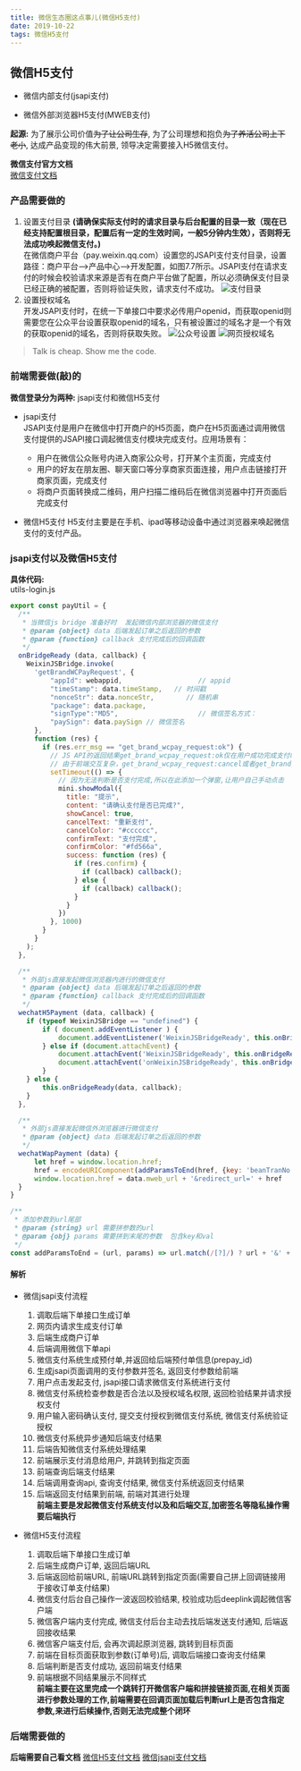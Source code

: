 ```yaml
---
title: 微信生态圈这点事儿(微信H5支付)
date: 2019-10-22
tags: 微信H5支付
---
```

## 微信H5支付

* 微信内部支付(jsapi支付)

* 微信外部浏览器H5支付(MWEB支付)

**起源:** 为了展示公司价值~~为了让公司生存~~, 为了公司理想和抱负~~为了养活公司上下老小~~, 达成产品变现的伟大前景, 领导决定需要接入H5微信支付。  

**微信支付官方文档**  
[微信支付文档](https://pay.weixin.qq.com/wiki/doc/api/index.html)

### 产品需要做的

1. 设置支付目录
**(请确保实际支付时的请求目录与后台配置的目录一致（现在已经支持配置根目录，配置后有一定的生效时间，一般5分钟内生效），否则将无法成功唤起微信支付。)**  
在微信商户平台（pay.weixin.qq.com）设置您的JSAPI支付支付目录，设置路径：商户平台-->产品中心-->开发配置，如图7.7所示。JSAPI支付在请求支付的时候会校验请求来源是否有在商户平台做了配置，所以必须确保支付目录已经正确的被配置，否则将验证失败，请求支付不成功。
![支付目录](https://pay.weixin.qq.com/wiki/doc/api/img/chapter7_3_1.png)
2. 设置授权域名  
开发JSAPI支付时，在统一下单接口中要求必传用户openid，而获取openid则需要您在公众平台设置获取openid的域名，只有被设置过的域名才是一个有效的获取openid的域名，否则将获取失败。
![公众号设置](https://pay.weixin.qq.com/wiki/doc/api/img/chapter7_3_2.png)
![网页授权域名](https://pay.weixin.qq.com/wiki/doc/api/img/chapter7_3_3.png)

> Talk is cheap. Show me the code.

### 前端需要做(敲)的

**微信登录分为两种:** jsapi支付和微信H5支付

* jsapi支付  
JSAPI支付是用户在微信中打开商户的H5页面，商户在H5页面通过调用微信支付提供的JSAPI接口调起微信支付模块完成支付。应用场景有：
  * 用户在微信公众账号内进入商家公众号，打开某个主页面，完成支付
  * 用户的好友在朋友圈、聊天窗口等分享商家页面连接，用户点击链接打开商家页面，完成支付
  * 将商户页面转换成二维码，用户扫描二维码后在微信浏览器中打开页面后完成支付

* 微信H5支付 
H5支付主要是在手机、ipad等移动设备中通过浏览器来唤起微信支付的支付产品。

### jsapi支付以及微信H5支付

**具体代码:**  
utils-login.js

``` javascript
export const payUtil = {
  /**
   * 当微信js bridge 准备好时  发起微信内部浏览器的微信支付
   * @param {object} data 后端发起订单之后返回的参数
   * @param {function} callback 支付完成后的回调函数
   */
  onBridgeReady (data, callback) {
    WeixinJSBridge.invoke(
      'getBrandWCPayRequest', {
          "appId": webappid,                   // appid
          "timeStamp": data.timeStamp,   // 时间戳
          "nonceStr": data.nonceStr,        // 随机串
          "package": data.package,     
          "signType":"MD5",                    // 微信签名方式：     
          "paySign": data.paySign // 微信签名 
      },
      function (res) {
        if (res.err_msg == "get_brand_wcpay_request:ok") {
          // JS API的返回结果get_brand_wcpay_request:ok仅在用户成功完成支付时返回。
          // 由于前端交互复杂，get_brand_wcpay_request:cancel或者get_brand_wcpay_request:fail可以统一处理为用户遇到错误或者主动放弃，不必细化区分。
          setTimeout(() => {
            // 因为无法判断是否支付完成,所以在此添加一个弹窗,让用户自己手动点击
            mini.showModal({
              title: "提示",
              content: "请确认支付是否已完成?",
              showCancel: true,
              cancelText: "重新支付",
              cancelColor: "#cccccc",
              confirmText: "支付完成",
              confirmColor: "#fd566a",
              success: function (res) {
                if (res.confirm) {
                  if (callback) callback();
                } else {
                  if (callback) callback();
                }
              }
            })
          }, 1000)
        }
      }
    );
  },

  /**
   * 外部js直接发起微信浏览器内进行的微信支付
   * @param {object} data 后端发起订单之后返回的参数
   * @param {function} callback 支付完成后的回调函数
   */
  wechatH5Payment (data, callback) {
    if (typeof WeixinJSBridge == "undefined") {
        if ( document.addEventListener ) {
            document.addEventListener('WeixinJSBridgeReady', this.onBridgeReady(data, callback), false);
        } else if (document.attachEvent) {
            document.attachEvent('WeixinJSBridgeReady', this.onBridgeReady(data, callback)); 
            document.attachEvent('onWeixinJSBridgeReady', this.onBridgeReady(data, callback));
        }
    } else {
        this.onBridgeReady(data, callback);
    }
  },

  /**
   * 外部js直接发起微信外浏览器进行微信支付
   * @param {object} data 后端发起订单之后返回的参数
   */
  wechatWapPayment (data) {
      let href = window.location.href;
      href = encodeURIComponent(addParamsToEnd(href, {key: 'beanTranNo', val: data.beanTranNo}))
      window.location.href = data.mweb_url + '&redirect_url=' + href
  }
}

/**
 * 添加参数到url尾部
 * @param {string} url 需要拼参数的url
 * @param {obj} params 需要拼到末尾的参数  包含key和val
 */
const addParamsToEnd = (url, params) => url.match(/[?]/) ? url + '&' + params.key + '=' + params.val : url + '?' + params.key + '=' + params.val;
```

#### 解析  

* 微信jsapi支付流程  
  1. 调取后端下单接口生成订单
  2. 网页内请求生成支付订单
  3. 后端生成商户订单
  4. 后端调用微信下单api
  5. 微信支付系统生成预付单,并返回给后端预付单信息(prepay_id)
  6. 生成jsapi页面调用的支付参数并签名, 返回支付参数给前端
  7. 用户点击发起支付, jsapi接口请求微信支付系统进行支付
  8. 微信支付系统检查参数是否合法以及授权域名权限, 返回检验结果并请求授权支付
  9. 用户输入密码确认支付, 提交支付授权到微信支付系统, 微信支付系统验证授权
  10. 微信支付系统异步通知后端支付结果
  11. 后端告知微信支付系统处理结果
  12. 前端展示支付消息给用户, 并跳转到指定页面
  13. 前端查询后端支付结果
  14. 后端调用查询api, 查询支付结果, 微信支付系统返回支付结果
  15. 后端返回支付结果到前端, 前端对其进行处理  
**前端主要是发起微信支付系统支付以及和后端交互,加密签名等隐私操作需要后端执行**  

* 微信H5支付流程  
  1. 调取后端下单接口生成订单
  2. 后端生成商户订单, 返回后端URL
  3. 后端返回给前端URL, 前端URL跳转到指定页面(需要自己拼上回调链接用于接收订单支付结果)
  4. 微信支付后台自己操作一波返回校验结果, 校验成功后deeplink调起微信客户端
  5. 微信客户端内支付完成, 微信支付后台主动去找后端发送支付通知, 后端返回接收结果
  6. 微信客户端支付后, 会再次调起原浏览器, 跳转到目标页面
  7. 前端在目标页面获取到参数(订单号)后, 调取后端接口查询支付结果
  8. 后端判断是否支付成功, 返回前端支付结果
  9. 前端根据不同结果展示不同样式  
**前端主要在这里完成一个跳转打开微信客户端和拼接链接页面,在相关页面进行参数处理的工作,前端需要在回调页面加载后判断url上是否包含指定参数,来进行后续操作,否则无法完成整个闭环**

### 后端需要做的

**后端需要自己看文档**
[微信H5支付文档](https://pay.weixin.qq.com/wiki/doc/api/H5.php?chapter=9_20&index=1)
[微信jsapi支付文档](https://pay.weixin.qq.com/wiki/doc/api/jsapi.php?chapter=9_1)
